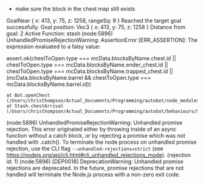 * make sure the block in the chest map still exists



GoalNear { x: 413, y: 75, z: 1258, rangeSq: 9 }
Reached the target goal successfully.
Goal position: Vec3 { x: 413, y: 75, z: 1258 }
Distance from goal: 2
Active Function: stash
(node:5896) UnhandledPromiseRejectionWarning: AssertionError [ERR_ASSERTION]: The expression evaluated to a falsy value:

  assert.ok(chestToOpen.type === mcData.blocksByName.chest.id ||
            chestToOpen.type === mcData.blocksByName.ender_chest.id ||
            chestToOpen.type === mcData.blocksByName.trapped_chest.id ||
            (mcData.blocksByName.barrel && chestToOpen.type === mcData.blocksByName.barrel.id))

    at Bot.openChest (/Users/christhompson/Actual_Documents/Programming/autobot/node_modules/mineflayer/lib/plugins/chest.js:12:14)
    at Stash.chestArrival (/Users/christhompson/Actual_Documents/Programming/autobot/behaviours/Stash.js:322:26)
(node:5896) UnhandledPromiseRejectionWarning: Unhandled promise rejection. This error originated either by throwing inside of an async function without a catch block, or by rejecting a promise which was not handled with .catch(). To terminate the node process on unhandled promise rejection, use the CLI flag `--unhandled-rejections=strict` (see https://nodejs.org/api/cli.html#cli_unhandled_rejections_mode). (rejection id: 1)
(node:5896) [DEP0018] DeprecationWarning: Unhandled promise rejections are deprecated. In the future, promise rejections that are not handled will terminate the Node.js process with a non-zero exit code.